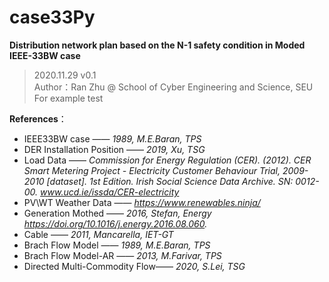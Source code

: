 # case33Py 
**Distribution network plan based on the N-1 safety condition in Moded IEEE-33BW case**
>2020.11.29 v0.1   
Author：Ran Zhu @ School of Cyber Engineering and Science, SEU  
For example test  

**References**：
- IEEE33BW case ——                 *1989, M.E.Baran, TPS*
- DER Installation Position ——    *2019, Xu, TSG*
- Load Data ——                    *Commission for Energy Regulation (CER). (2012). CER Smart Metering Project - Electricity Customer Behaviour Trial, 2009-2010 [dataset]. 1st Edition. Irish Social Science Data Archive. SN: 0012-00. www.ucd.ie/issda/CER-electricity*
- PV\WT Weather Data ——           *https://www.renewables.ninja/*
- Generation Mothed ——            *2016, Stefan, Energy  https://doi.org/10.1016/j.energy.2016.08.060.*
- Cable ——                        *2011, Mancarella, IET-GT*
- Brach Flow Model ——             *1989, M.E.Baran, TPS*
- Brach Flow Model-AR ——          *2013, M.Farivar, TPS*
- Directed Multi-Commodity Flow——   *2020, S.Lei, TSG*
